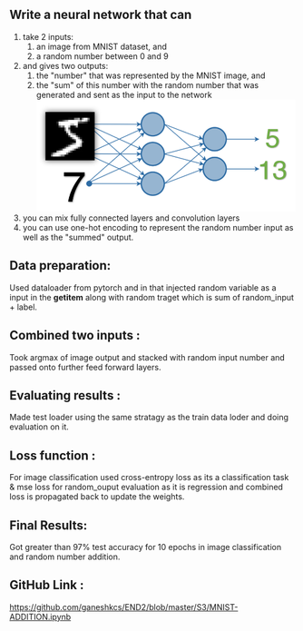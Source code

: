 ## Write a neural network that can

1. take 2 inputs:
   1. an image from MNIST dataset, and
   2. a random number between 0 and 9
2. and gives two outputs:
   1. the "number" that was represented by the MNIST image, and
   2. the "sum" of this number with the random number that was generated and sent as the input to the network
      ![NN.png](https://github.com/ganeshkcs/END2/blob/master/S3/assign-2.png)   
3. you can mix fully connected layers and convolution layers
4. you can use one-hot encoding to represent the random number input as well as the "summed" output. 

## Data preparation: 

Used dataloader from pytorch and in that injected random variable as a input in the __getitem__ along with random 
traget which is sum of random_input + label.

## Combined two inputs :

Took argmax of image output and stacked with random input number and passed onto further feed forward layers.


## Evaluating results : 
Made test loader using the same stratagy as the train data loder and doing evaluation on it.


## Loss function : 

For image classification used cross-entropy loss as its a classification task & mse loss for random_ouput evaluation as it is regression and combined loss is propagated back to update the weights.

## Final Results:

Got greater than 97% test accuracy for 10 epochs in image classification and random number addition.

## GitHub Link : 
https://github.com/ganeshkcs/END2/blob/master/S3/MNIST-ADDITION.ipynb

